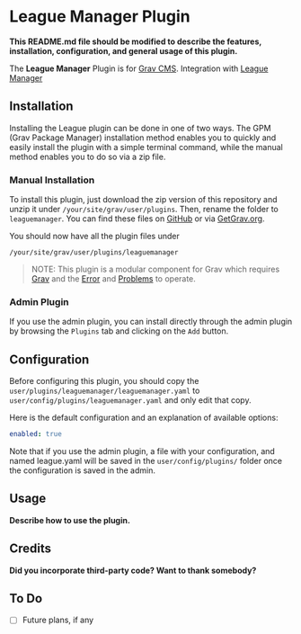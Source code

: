 # League Manager Plugin

**This README.md file should be modified to describe the features, installation, configuration, and general usage of this plugin.**

The **League Manager** Plugin is for [Grav CMS](http://github.com/getgrav/grav). Integration with [League Manager](https://leaguemanager.ie)

## Installation

Installing the League plugin can be done in one of two ways. The GPM (Grav Package Manager) installation method enables you to quickly and easily install the plugin with a simple terminal command, while the manual method enables you to do so via a zip file.

### Manual Installation

To install this plugin, just download the zip version of this repository and unzip it under `/your/site/grav/user/plugins`. Then, rename the folder to `leaguemanager`. You can find these files on [GitHub](https://github.com/surpassport/leaguemanager-grav) or via [GetGrav.org](http://getgrav.org/downloads/plugins#extras).

You should now have all the plugin files under

    /your/site/grav/user/plugins/leaguemanager
	
> NOTE: This plugin is a modular component for Grav which requires [Grav](http://github.com/getgrav/grav) and the [Error](https://github.com/getgrav/grav-plugin-error) and [Problems](https://github.com/getgrav/grav-plugin-problems) to operate.

### Admin Plugin

If you use the admin plugin, you can install directly through the admin plugin by browsing the `Plugins` tab and clicking on the `Add` button.

## Configuration

Before configuring this plugin, you should copy the `user/plugins/leaguemanager/leaguemanager.yaml` to `user/config/plugins/leaguemanager.yaml` and only edit that copy.

Here is the default configuration and an explanation of available options:

```yaml
enabled: true
```

Note that if you use the admin plugin, a file with your configuration, and named league.yaml will be saved in the `user/config/plugins/` folder once the configuration is saved in the admin.

## Usage

**Describe how to use the plugin.**

## Credits

**Did you incorporate third-party code? Want to thank somebody?**

## To Do

- [ ] Future plans, if any

